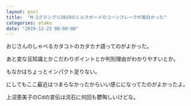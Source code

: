 ```yaml
---
layout: post
title:  "M-1グランプリ2019のミルクボーイのコーンフレークが面白かった"
categories: otaku
date: "2019-12-23 00:00:00"
---
```


おじさんのしゃべるカタコトのカタカナ語ってのがよかった。

あと変な豆知識とかこだわりポイントとか判別理由がわかりやすいとか。

もなかはちょっとインパクト足りない。

にしてもここ最近はつまらなかったからいい感じになってたのがよかったよ。

上沼恵美子のCdの宣伝は流石に何回も鬱陶しいけどな。
